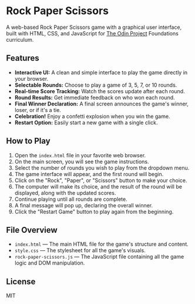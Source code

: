 # Rock Paper Scissors

A web-based Rock Paper Scissors game with a graphical user interface, built with HTML, CSS, and JavaScript for [The Odin Project](https://www.theodinproject.com/) Foundations curriculum.

## Features

-   **Interactive UI:** A clean and simple interface to play the game directly in your browser.
-   **Selectable Rounds:** Choose to play a game of 3, 5, 7, or 10 rounds.
-   **Real-time Score Tracking:** Watch the scores update after each round.
-   **Round Results:** Get immediate feedback on who won each round.
-   **Final Winner Declaration:** A final screen announces the game's winner, loser, or if it's a tie.
-   **Celebration!** Enjoy a confetti explosion when you win the game.
-   **Restart Option:** Easily start a new game with a single click.

## How to Play

1.  Open the `index.html` file in your favorite web browser.
2.  On the main screen, you will see the game instructions.
3.  Select the number of rounds you wish to play from the dropdown menu.
4.  The game interface will appear, and the first round will begin.
5.  Click on the "Rock", "Paper", or "Scissors" button to make your choice.
6.  The computer will make its choice, and the result of the round will be displayed, along with the updated scores.
7.  Continue playing until all rounds are complete.
8.  A final message will pop up, declaring the overall winner.
9.  Click the "Restart Game" button to play again from the beginning.

## File Overview

-   `index.html` — The main HTML file for the game's structure and content.
-   `style.css` — The stylesheet for all the game's visuals.
-   `rock-paper-scissors.js` — The JavaScript file containing all the game logic and DOM manipulation.

## License

MIT